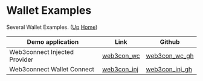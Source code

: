 # Wallet Examples

Several Wallet  Examples. ([Up](..) [Home](..\..))


| Demo application                       | Link             | Github
| ---------                              | -------          | ----------- 
| Web3connect Injected Provider          | [web3con_wc]     | [web3con_wc_gh]
| Web3connect Wallet Connect             | [web3con_inj]    | [web3con_inj_gh]

[web3con_inj]:      https://web3examples.com/ethereum/wallet_examples/web3connect_injected_provider.html
[web3con_wc]:      https://web3examples.com/ethereum/wallet_examples/web3connect_walletconnect.html

[web3con_inj_gh]:   https://github.com/web3examples/ethereum/tree/master/wallet_examples/web3connect_injected_provider.html
[web3con_wc_gh]:   https://github.com/web3examples/ethereum/tree/master/web3connect_walletconnect.html

